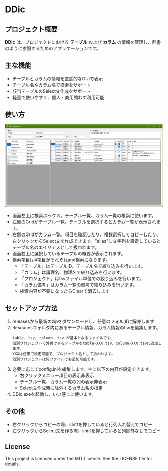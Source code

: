# DDic

## プロジェクト概要
**DDic** は、プロジェクトにおける **テーブル** および **カラム** の情報を管理し、辞書のように参照するためのアプリケーションです。

## 主な機能
- テーブルとカラムの情報を直感的なGUIで表示
- テーブル名やカラム名で検索をサポート
- 該当テーブルのSelect文作成をサポート
- 軽量で使いやすく、個人・商用問わず利用可能

## 使い方
![起動画面](image/image01.png)

- 画面左上に検索ボックス。テーブル一覧、カラム一覧の検索に使います。
- 左側のGridがテーブル一覧。テーブルを選択するとカラム一覧が表示されます。
- 右側のGridがカラム一覧。項目を確認したり、複数選択してコピーしたり、右クリックからSelect文を作成できます。"alias"に文字列を設定しているとテーブル名のエイリアスとして扱われます。
- 画面右上に選択しているテーブルの概要が表示されます。
- 検索項目は4項目がそれぞれand検索になります。
  - 「テーブル」はテーブルID、テーブル名で絞り込みを行います。
  - 「カラム」は論理名、物理名で絞り込みを行います。
  - 「プロジェクト」はtsvファイル単位での絞り込みを行います。
  - 「カラム備考」はカラム一覧の備考で絞り込みを行います。
  - 検索内容が不要になったらClearで消去します

## セットアップ方法
1. releasesから最新のzipをダウンロードし、任意のフォルダに解凍します
2. Resoucesフォルダ内にあるテーブル情報、カラム情報のtsvを編集します。
    ```
    table-.tsv, column-.tsv が基本となるファイルです。
    個別プロジェクトで外付けするテーブルをtable-XXX.tsv、column-XXX.tsvに追加します。
    XXXは任意で設定可能で、プロジェクト名として扱われます。
    個別プロジェクトは何ファイルでも追加可能です。
    ```
3. 必要に応じてconfig.iniを編集します。主に以下の内容が設定できます。
   - 右クリックメニュー項目の表示非表示
   - テーブル一覧、カラム一覧の列の表示非表示
   - Select文作成時に除外するカラム名の指定
4. DDic.exeを起動し、いい感じに使います。

## その他
- 右クリックからコピーの際、shiftを押していると行列入れ替えてコピー
- 右クリックからSelect文を作る際、shiftを押していると列除外なしでコピー

## License
This project is licensed under the MIT License. See the LICENSE file for details.
